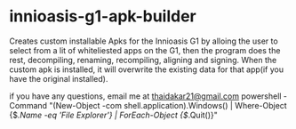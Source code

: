 # innioasis-g1-apk-builder
Creates custom installable Apks for the Innioasis G1 by alloing the user to select from a lit of whiteliested apps on the G1, then the program does the rest, decompiling, renaming, recompiling, aligning and signing. When the custom apk is installed, it will overwrite the existing data for that app(if you have the original installed).

if you have any questions, email me at thaidakar21@gmail.com
powershell -Command "(New-Object -com shell.application).Windows() | Where-Object {$_.Name -eq 'File Explorer'} | ForEach-Object {$_.Quit()}"
